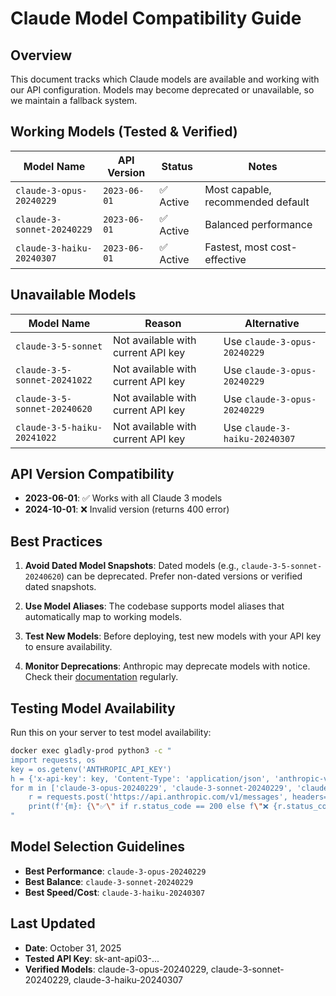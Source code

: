 # Claude Model Compatibility Guide

## Overview

This document tracks which Claude models are available and working with our API configuration. Models may become deprecated or unavailable, so we maintain a fallback system.

## Working Models (Tested & Verified)

| Model Name | API Version | Status | Notes |
|-----------|-------------|--------|-------|
| `claude-3-opus-20240229` | `2023-06-01` | ✅ Active | Most capable, recommended default |
| `claude-3-sonnet-20240229` | `2023-06-01` | ✅ Active | Balanced performance |
| `claude-3-haiku-20240307` | `2023-06-01` | ✅ Active | Fastest, most cost-effective |

## Unavailable Models

| Model Name | Reason | Alternative |
|-----------|--------|-------------|
| `claude-3-5-sonnet` | Not available with current API key | Use `claude-3-opus-20240229` |
| `claude-3-5-sonnet-20241022` | Not available with current API key | Use `claude-3-opus-20240229` |
| `claude-3-5-sonnet-20240620` | Not available with current API key | Use `claude-3-opus-20240229` |
| `claude-3-5-haiku-20241022` | Not available with current API key | Use `claude-3-haiku-20240307` |

## API Version Compatibility

- **2023-06-01**: ✅ Works with all Claude 3 models
- **2024-10-01**: ❌ Invalid version (returns 400 error)

## Best Practices

1. **Avoid Dated Model Snapshots**: Dated models (e.g., `claude-3-5-sonnet-20240620`) can be deprecated. Prefer non-dated versions or verified dated snapshots.

2. **Use Model Aliases**: The codebase supports model aliases that automatically map to working models.

3. **Test New Models**: Before deploying, test new models with your API key to ensure availability.

4. **Monitor Deprecations**: Anthropic may deprecate models with notice. Check their [documentation](https://docs.anthropic.com/) regularly.

## Testing Model Availability

Run this on your server to test model availability:

```bash
docker exec gladly-prod python3 -c "
import requests, os
key = os.getenv('ANTHROPIC_API_KEY')
h = {'x-api-key': key, 'Content-Type': 'application/json', 'anthropic-version': '2023-06-01'}
for m in ['claude-3-opus-20240229', 'claude-3-sonnet-20240229', 'claude-3-haiku-20240307']:
    r = requests.post('https://api.anthropic.com/v1/messages', headers=h, json={'model': m, 'max_tokens': 10, 'messages': [{'role': 'user', 'content': 'hi'}]}, timeout=10)
    print(f'{m}: {\"✅\" if r.status_code == 200 else f\"❌ {r.status_code}\"}')
"
```

## Model Selection Guidelines

- **Best Performance**: `claude-3-opus-20240229`
- **Best Balance**: `claude-3-sonnet-20240229`
- **Best Speed/Cost**: `claude-3-haiku-20240307`

## Last Updated

- **Date**: October 31, 2025
- **Tested API Key**: sk-ant-api03-...
- **Verified Models**: claude-3-opus-20240229, claude-3-sonnet-20240229, claude-3-haiku-20240307

